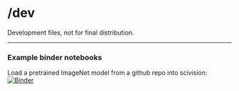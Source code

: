 # /dev

Development files, not for final distribution.

---

### Example binder notebooks

Load a pretrained ImageNet model from a github repo into scivision:
[![Binder](https://mybinder.org/badge_logo.svg)](https://mybinder.org/v2/gh/alan-turing-institute/scivision/main/examples?filepath=pretrained_imagenet_scivision_example.ipynb.ipynb)


